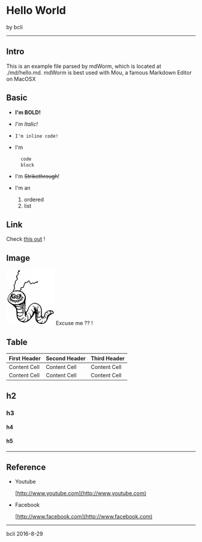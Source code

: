 # Hello World #

by bcli

---
## Intro ##

This is an example file parsed by mdWorm, which is located at ./md/hello.md.  mdWorm is best used with Mou, a famous Markdown Editor on MacOSX

## Basic ##

* __I'm BOLD!__
* _I'm Italic!_
* `I'm inline code!`
* I'm

		code
		block
* I'm ~~Strikethrough~~!
* I'm an

	1. ordered
	2. list

## Link ##
Check [this out](https://github.com/bclicn/PsychoCat) !

## Image ##

![Logo!](/public/img/logo.jpg "Logo") Excuse me ?? !

## Table ##

First Header | Second Header | Third Header
------------ | ------------- | ------------
Content Cell | Content Cell  | Content Cell
Content Cell | Content Cell  | Content Cell


## h2 ##

### h3 ###

#### h4 ####

#### h5 ####

---
## Reference ##

* Youtube

	[http://www.youtube.com](http://www.youtube.com)

* Facebook

	[http://www.facebook.com](http://www.facebook.com)

---
bcli 2016-8-29
